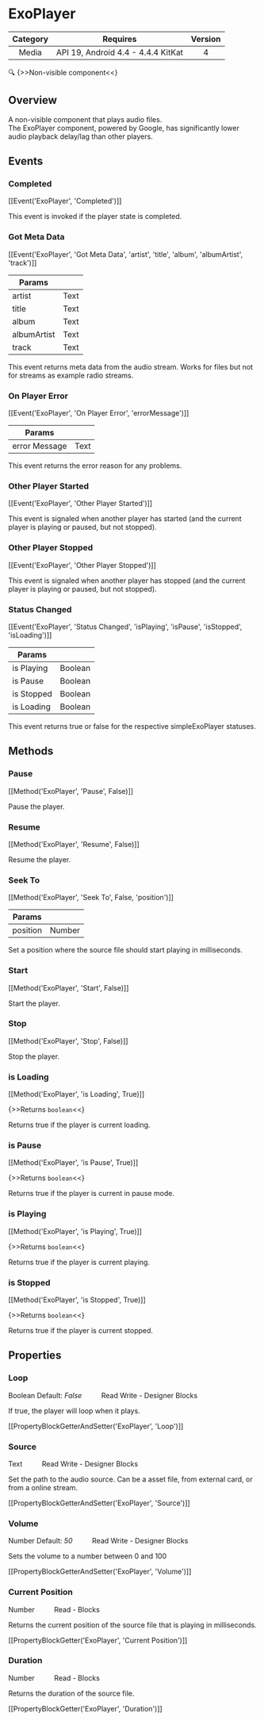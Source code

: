 # ExoPlayer

| Category | Requires | Version |
|:--------:|:-------:|:--------:|
|Media|API 19, Android 4.4 - 4.4.4 KitKat|4|

:mag: {>>Non-visible component<<}

## Overview

A non-visible component that plays audio files.   
The ExoPlayer component, powered by Google, has significantly lower audio playback delay/lag than other players.

## Events

### Completed

[[Event('ExoPlayer', 'Completed')]]

This event is invoked if the player state is completed.

### Got Meta Data

[[Event('ExoPlayer', 'Got Meta Data', 'artist', 'title', 'album', 'albumArtist', 'track')]]

| Params | []() |
|--------|------|
|artist|Text|
|title|Text|
|album|Text|
|albumArtist|Text|
|track|Text|


This event returns meta data from the audio stream. Works for files but not for streams as example radio streams.

### On Player Error

[[Event('ExoPlayer', 'On Player Error', 'errorMessage')]]

| Params | []() |
|--------|------|
|error Message|Text|


This event returns the error reason for any problems.

### Other Player Started

[[Event('ExoPlayer', 'Other Player Started')]]

This event is signaled when another player has started (and the current player is playing or paused, but not stopped).

### Other Player Stopped

[[Event('ExoPlayer', 'Other Player Stopped')]]

This event is signaled when another player has stopped (and the current player is playing or paused, but not stopped).

### Status Changed

[[Event('ExoPlayer', 'Status Changed', 'isPlaying', 'isPause', 'isStopped', 'isLoading')]]

| Params | []() |
|--------|------|
|is Playing|Boolean|
|is Pause|Boolean|
|is Stopped|Boolean|
|is Loading|Boolean|


This event returns true or false for the respective simpleExoPlayer statuses.

## Methods

### Pause

[[Method('ExoPlayer', 'Pause', False)]]

Pause the player.

### Resume

[[Method('ExoPlayer', 'Resume', False)]]

Resume the player.

### Seek To

[[Method('ExoPlayer', 'Seek To', False, 'position')]]

| Params | []() |
|--------|------|
|position|Number|


Set a position where the source file should start playing in milliseconds.

### Start

[[Method('ExoPlayer', 'Start', False)]]

Start the player.

### Stop

[[Method('ExoPlayer', 'Stop', False)]]

Stop the player.

### is Loading

[[Method('ExoPlayer', 'is Loading', True)]]

{>>Returns `boolean`<<}

Returns true if the player is current loading.

### is Pause

[[Method('ExoPlayer', 'is Pause', True)]]

{>>Returns `boolean`<<}

Returns true if the player is current in pause mode.

### is Playing

[[Method('ExoPlayer', 'is Playing', True)]]

{>>Returns `boolean`<<}

Returns true if the player is current playing.

### is Stopped

[[Method('ExoPlayer', 'is Stopped', True)]]

{>>Returns `boolean`<<}

Returns true if the player is current stopped.

## Properties

### Loop

<span class="chip chip-boolean">Boolean</span> <span class="chip chip-boolean">Default: <i>False</i></span>&nbsp;&nbsp;&nbsp;&nbsp;&nbsp;&nbsp;&nbsp;&nbsp;&nbsp;&nbsp;<span class="chip chip-rw">Read</span> <span class="chip chip-rw">Write</span> - <span class="chip chip-bd">Designer</span> <span class="chip chip-bd">Blocks</span> 

If true, the player will loop when it plays.

[[PropertyBlockGetterAndSetter('ExoPlayer', 'Loop')]]

### Source

<span class="chip chip-text">Text</span>&nbsp;&nbsp;&nbsp;&nbsp;&nbsp;&nbsp;&nbsp;&nbsp;&nbsp;&nbsp;<span class="chip chip-rw">Read</span> <span class="chip chip-rw">Write</span> - <span class="chip chip-bd">Designer</span> <span class="chip chip-bd">Blocks</span> 

Set the path to the audio source. Can be a asset file, from external card, or from a online stream.

[[PropertyBlockGetterAndSetter('ExoPlayer', 'Source')]]

### Volume

<span class="chip chip-number">Number</span> <span class="chip chip-number">Default: <i>50</i></span>&nbsp;&nbsp;&nbsp;&nbsp;&nbsp;&nbsp;&nbsp;&nbsp;&nbsp;&nbsp;<span class="chip chip-rw">Read</span> <span class="chip chip-rw">Write</span> - <span class="chip chip-bd">Designer</span> <span class="chip chip-bd">Blocks</span> 

Sets the volume to a number between 0 and 100

[[PropertyBlockGetterAndSetter('ExoPlayer', 'Volume')]]

### Current Position

<span class="chip chip-number">Number</span>&nbsp;&nbsp;&nbsp;&nbsp;&nbsp;&nbsp;&nbsp;&nbsp;&nbsp;&nbsp;<span class="chip chip-rw">Read</span> - <span class="chip chip-bd">Blocks</span> 

Returns the current position of the source file that is playing in milliseconds.

[[PropertyBlockGetter('ExoPlayer', 'Current Position')]]

### Duration

<span class="chip chip-number">Number</span>&nbsp;&nbsp;&nbsp;&nbsp;&nbsp;&nbsp;&nbsp;&nbsp;&nbsp;&nbsp;<span class="chip chip-rw">Read</span> - <span class="chip chip-bd">Blocks</span> 

Returns the duration of the source file.

[[PropertyBlockGetter('ExoPlayer', 'Duration')]]